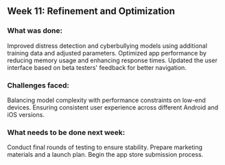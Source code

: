 ## Week 11: Refinement and Optimization
### What was done:

Improved distress detection and cyberbullying models using additional training data and adjusted parameters.
Optimized app performance by reducing memory usage and enhancing response times.
Updated the user interface based on beta testers' feedback for better navigation.
### Challenges faced:

Balancing model complexity with performance constraints on low-end devices.
Ensuring consistent user experience across different Android and iOS versions.
### What needs to be done next week:

Conduct final rounds of testing to ensure stability.
Prepare marketing materials and a launch plan.
Begin the app store submission process.
